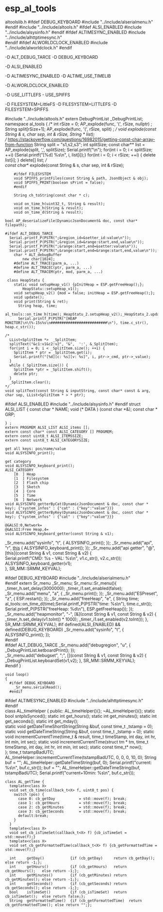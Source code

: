 # esp_al_tools

altoolslib.h
	#ifdef DEBUG_KEYBOARD
		#include "../include/alserialmenu.h"	
	#endif
	#include "../include/altools.h"
	#ifdef ALSI_ENABLED
		#include "../include/alsysinfo.h"
	#endif
	#ifdef ALTIMESYNC_ENABLED
		#include "../include/alhttptimesync.h"	
	#endif
	#ifdef ALWORLDCLOCK_ENABLED
		#include "../include/alworldclock.h"
	#endif

-D ALT_DEBUG_TARCE
-D DEBUG_KEYBOARD

-D ALSI_ENABLED

-D ALTIMESYNC_ENABLED
-D ALTIME_USE_TIMELIB

-D ALWORLDCLOCK_ENABLED

-D USE_LITTLEFS - USE_SPIFFS	

-D FILESYSTEM=LittleFS 
-D FILESYSTEM=LITTLEFS
-D FILESYSTEM=SPIFFS

#include "../include/altools.h"
	extern DebugPrintList _DebugPrintList;
	namespace al_tools {
		/*
		int rSize = 0;
		AP_explode(func, '(', rSize, nullptr) ;
		String split[rSize+1];
		AP_explode(func, '(', rSize, split) ;
		*/
		void explode(const String & s, char sep, int & rSize, String * list);  
		/*
		https://stackoverflow.com/questions/16982015/getting-const-char-array-from-function
		String split = "s1,s2,s3";
		int splitSize;
		const char** list = AP_explode(split, ',', splitSize);
		Serial.printf("\n");
		for(int i = 0; i < splitSize; ++i) {Serial.printf("[%d] %s\n", i, list[i]);}
		for(int i = 0; i < rSize; ++i) {
		delete list[i];
		}
		delete[] list;
		*/  
		const char** explode(const String & s, char sep, int & rSize);

		#ifdef FILESYSTEM 
		void SPIFFS_printFiles(const String & path, JsonObject & obj);
		void SPIFFS_PRINT(boolean sPrint = false);
		#endif

		String ch_toString(const char * c);

		void on_time_h(uint32_t, String & result);
		void on_time_h(String & result);
		void on_time_d(String & result);  

	bool AP_deserializeFile(DynamicJsonDocument& doc, const char* filepath);  

	#ifdef ALT_DEBUG_TARCE
	  Serial.printf_P(PSTR(";&region_id=&setter_id:value\n"));
	  Serial.printf_P(PSTR(";&region_id=&range:start,end,value\n"));
	  Serial.printf_P(PSTR(";&range:start,end=&setter:value\n"));
	  Serial.printf_P(PSTR(";&range:start,end=&range:start,end,value\n"));	
		char * ALT_debugBuffer
			new char[1024];
		#define ALT_TRACE(parm_a, ...) 
		#define ALT_TRACEC(ptr, parm_a, ...)
		#define ALT_TRACEM(ptr, mod, parm_a, ...) 

	 class HeapStatu {
		static void setupHeap_v1() {pInitHeap = ESP.getFreeHeap();};
			HeapStatu::setupHeap_v1();
		void setupHeap_v2() {mod = false; initHeap = ESP.getFreeHeap();};
		void update();
		void print(String & ret);
		  String heap, time;
		  al_tools::on_time_h(time);_HeapStatu_2.setupHeap_v2();_HeapStatu_2.update();_HeapStatu_2.print(heap);
		  Serial.printf_P(PSTR("[HEAP MONITOR]\n\t%-15s%s\n##########################\n"), time.c_str(), heap.c_str());

	/*  
	  LList<SplitItem *>  _SplitItem;
	  splitText("&c1:v1&c2:v2", "&",  ':', &_SplitItem);
	  for(int i = 0; i < _SplitItem.size(); ++i) {
	    SplitItem * ptr = _SplitItem.get(i);
	    Serial.printf("[%d][c: %s][v: %s]", i, ptr->_cmd, ptr->_value);
	  }
	  while (_SplitItem.size()) {
	    SplitItem *ptr = _SplitItem.shift();
	    delete ptr;
	  }
	  _SplitItem.clear();     
	*/
	void splitText(const String & inputString, const char* const & arg,  char sep, LList<SplitItem * > * ptr);

#ifdef ALSI_ENABLED
	#include "../include/alsysinfo.h"
#endif
	struct ALSI_LIST {
		const char 	* NAME;
		void		(* DATA	) (const char *&);
		const char 	* GRP;

	} ;
	extern PROGMEM ALSI_LIST ALSI_items []; 
	extern const char* const ALSI_CATEGORY [] PROGMEM; 
	extern const uint8_t ALSI_ITEMSSIZE;
	extern const uint8_t ALSI_CATEGORYSIZE;

	get all keys: pos/name/value
	void ALSYSINFO_print();

	get category
	void ALSYSINFO_keyboard_print(); 
	ALSI_CATEGORY
		[0  ] Heap
		[1  ] Filesystem
		[2  ] Flash chip
		[3  ] Sketch
		[4  ] Core
		[5  ] Time
		[6  ] Network
	void ALSYSINFO_getterByCat(DynamicJsonDocument & doc, const char * key); {"system_infos" : {"cat" : {"key":"value"}}}
	void ALSYSINFO_getterByKey(DynamicJsonDocument & doc, const char * key); {"system_infos" : {"cat" : {"key":"value"}}}

	@&ALSI:0,Network=
	@&ALSII:Free Heap,4=
	void ALSYSINFO_keyboard_getter(const String & v1); 

  _Sr_menu.add("sysinfo", "t", []() { ALSYSINFO_print(); });
  _Sr_menu.add("api", "r", [this]() { ALSYSINFO_keyboard_print(); });
  _Sr_menu.add("api getter", "@", [this](const String & v1, const String & v2) {  
    Serial.printf("CMD: %s - VAL: %s\n", v1.c_str(), v2.c_str());
    ALSYSINFO_keyboard_getter(v1);    
  }, SR_MM::SRMM_KEYVAL);   


#ifdef DEBUG_KEYBOARD
	#include "../include/alserialmenu.h"	
#endif
  extern Sr_menu _Sr_menu;
	Sr_menu::Sr_menu(){
	    _timer_h.set_delay(3000000);
	    _timer_i1.set_enabled(false);
	    _Sr_menu.add("menu",          "a", []() { _Sr_menu.print(); });
	    _Sr_menu.add("ESPreset",      "z", []() { ESP.restart();    });
	    _Sr_menu.add("freeHeap",      "e", []() { String time; al_tools::on_time_d(time);Serial.printf_P(PSTR("time: %s\n"), time.c_str()); Serial.printf_P(PSTR("freeHeap: %d\n"), ESP.getFreeHeap()); });
	    _Sr_menu.add("heapmonitor",   "-", [&](const String & v1, const String & v2) {
	      _timer_h.set_delay(v1.toInt() * 1000);
	      _timer_i1.set_enabled(v2.toInt());
	    }, SR_MM::SRMM_KEYVAL);
	    #if defined(ALSI_ENABLED) && defined(DEBUG_KEYBOARD)
	    _Sr_menu.add("sysinfo", "t", []() { ALSYSINFO_print(); });  
	    #endif    
	    #ifdef ALT_DEBUG_TARCE
	    _Sr_menu.add("debugregion", "u", []() { _DebugPrintList.ketboardPrint(); });    
	    _Sr_menu.add("debugset",    ";", [](const String & v1, const String & v2) { 
	      _DebugPrintList.keyboardSet(v1,v2); }, SR_MM::SRMM_KEYVAL);    
	    #endif
	}  

	void loop()
	{
	  #ifdef DEBUG_KEYBOARD
	    _Sr_menu.serialRead();  
	  #endif	


#ifdef ALTIMESYNC_ENABLED
	#include "../include/alhttptimesync.h"	
#endif	 
	class AL_timeHelper {
	public:
		AL_timeHelper(){};
		~AL_timeHelper(){};
		static bool sntpIsSynced();
		static int get_hours();
		static int get_minutes();
		static int get_seconds();
		static int get_mday();		
		static void getDateTimeShortString(String &buf, const time_t _tstamp = 0);
		static void getDateTimeString(String &buf, const time_t _tstamp = 0);
		static void incrementCurrentTime(time_t & result, time_t timeStamp, int day, int hr, int min, int sec);
		static void incrementCurrentTime(struct tm * tm, time_t timeStamp, int day, int hr, int min, int sec);
		static const time_t* now();		
	};
    time_t tstampBadUTC;
    AL_timeHelper::incrementCurrentTime(tstampBadUTC, 0, 0, 0, 10, 0);
    String buf = "";
    AL_timeHelper::getDateTimeString(buf, 0);
    Serial.printf("current: %s\n", buf.c_str());
    buf = "";
    AL_timeHelper::getDateTimeString(buf, tstampBadUTC);
    Serial.printf("current+10min: %s\n", buf.c_str());	


	class AL_getTime {
	  template<class X>
	  void set_cb_time(callback_t<X> f, uint8_t pos) {
	    switch (pos) {
	      case 0: cb_getDay           = std::move(f); break;
	      case 1: cb_getHours         = std::move(f); break;
	      case 2: cb_getMinutes       = std::move(f); break;
	      case 3: cb_getSeconds       = std::move(f); break;
	      default:break;
	    }
	  }
	  template<class X>
	  void set_cb_isTimeSet(callback_t<X> f) {cb_isTimeSet = std::move(f);}
	  template<class X>
	  void set_cb_getFormattedTime(callback_t<X> f) {cb_getFormattedTime = std::move(f);}

	  int     getDay()            {if (cb_getDay)     return cb_getDay();     else return -1;};
	  int     getHours()          {if (cb_getHours)   return cb_getHours();   else return -1;};
	  int     getMinutes()        {if (cb_getMinutes) return cb_getMinutes(); else return -1;};
	  int     getSeconds()        {if (cb_getSeconds) return cb_getSeconds(); else return -1;};
	  bool    isTimeSet()         {if (cb_isTimeSet)  return cb_isTimeSet();  else return false;};
	  String  getFormattedTime()  {if (cb_getFormattedTime)  return cb_getFormattedTime(); else return "";};    